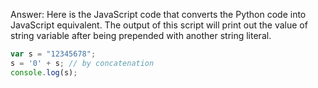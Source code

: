 Answer: Here is the JavaScript code that converts the Python code into JavaScript equivalent. The output of this script will print out the value of string variable after being prepended with another string literal.
```javascript
var s = "12345678";
s = '0' + s; // by concatenation
console.log(s);
```
